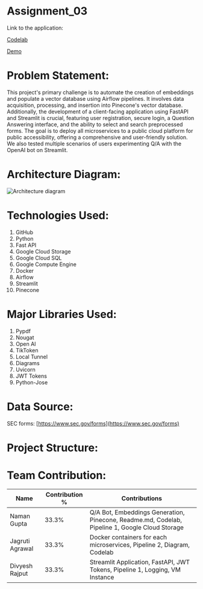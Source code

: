 # Assignment_03

Link to the application:

[Codelab](https://codelabs-preview.appspot.com/?file_id=12V29Rn_Nx-NDkgDGsAxt18EHa0Y63-0kB3j7cFtKiKo#9)

[Demo](https://youtu.be/64ymF6XK77U)

# Problem Statement:

This project's primary challenge is to automate the creation of embeddings and populate a vector database using Airflow pipelines. It involves data acquisition, processing, and insertion into Pinecone's vector database. Additionally, the development of a client-facing application using FastAPI and Streamlit is crucial, featuring user registration, secure login, a Question Answering interface, and the ability to select and search preprocessed forms. The goal is to deploy all microservices to a public cloud platform for public accessibility, offering a comprehensive and user-friendly solution. We also tested multiple scenarios of users experimenting Q/A with the OpenAI bot on Streamlit. 



# Architecture Diagram:

![Architecture diagram](https://github.com/BigDataIA-Fall2023-Team4/Assignment_03/assets/50952018/c22f84a6-5f3b-401b-a169-ae0f5949ea3e)



# Technologies Used:

1. GitHub
2. Python
3. Fast API
4. Google Cloud Storage
5. Google Cloud SQL
6. Google Compute Engine
7. Docker
8. Airflow
9. Streamlit
10. Pinecone

# Major Libraries Used:

1. Pypdf
2. Nougat
3. Open AI
4. TikToken
5. Local Tunnel
6. Diagrams
7. Uvicorn
8. JWT Tokens
9. Python-Jose

# Data Source:

SEC forms: [https://www.sec.gov/forms](https://www.sec.gov/forms)

# Project Structure:



# Team Contribution:

| Name            | Contribution % | Contributions |
|-----------------|----------------|---------------|
| Naman Gupta     |     33.3%      |    Q/A Bot, Embeddings Generation, Pinecone, Readme.md, Codelab, Pipeline 1, Google Cloud Storage         |
| Jagruti Agrawal |     33.3%      |     Docker containers for each microservices, Pipeline 2, Diagram, Codelab         |
| Divyesh Rajput  |     33.3%      |    Streamlit Application, FastAPI, JWT Tokens, Pipeline 1, Logging, VM Instance           |
